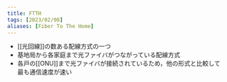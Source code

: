```yaml
---
title: FTTH
tags: [2023/02/08]
aliases: [Fiber To The Home]
---
```

- [[光回線]]の数ある配線方式の一つ
- 基地局から各家庭まで光ファイバがつながっている配線方式
- 各戸の[[ONU]]まで光ファイバが接続されているため，他の形式と比較して最も通信速度が速い